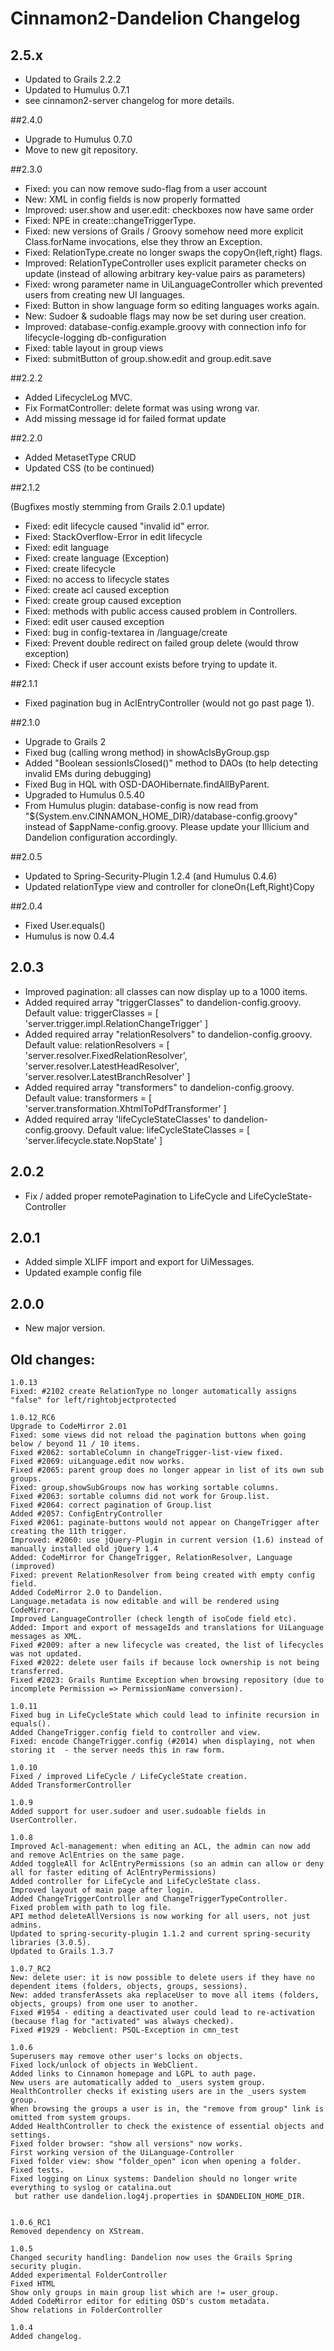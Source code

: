 # Cinnamon2-Dandelion Changelog

## 2.5.x

* Updated to Grails 2.2.2
* Updated to Humulus 0.7.1
* see cinnamon2-server changelog for more details.
	
##2.4.0

+ Upgrade to Humulus 0.7.0
+ Move to new git repository.

##2.3.0

+ Fixed: you can now remove sudo-flag from a user account
+ New: XML in config fields is now properly formatted 
+ Improved: user.show and user.edit: checkboxes now have same order
+ Fixed: NPE in create::changeTriggerType.
+ Fixed: new versions of Grails / Groovy somehow need more explicit Class.forName invocations, else they throw an Exception.
+ Fixed: RelationType.create no longer swaps the copyOn{left,right} flags.
+ Improved: RelationTypeController uses explicit parameter checks on update 
    (instead of allowing arbitrary key-value pairs as parameters)
+ Fixed: wrong parameter name in UiLanguageController which prevented users from creating new UI languages.
+ Fixed: Button in show language form so editing languages works again.
+ New: Sudoer & sudoable flags may now be set during user creation.
+ Improved: database-config.example.groovy with connection info for lifecycle-logging db-configuration
+ Fixed: table layout in group views
+ Fixed: submitButton of group.show.edit and group.edit.save

##2.2.2

+ Added LifecycleLog MVC.
+ Fix FormatController: delete format was using wrong var.
+ Add missing message id for failed format update

##2.2.0

+ Added MetasetType CRUD
+ Updated CSS (to be continued)

##2.1.2

(Bugfixes mostly stemming from Grails 2.0.1 update)

+ Fixed: edit lifecycle caused "invalid id" error.
+ Fixed: StackOverflow-Error in edit lifecycle
+ Fixed: edit language
+ Fixed: create language (Exception)
+ Fixed: create lifecycle
+ Fixed: no access to lifecycle states
+ Fixed: create acl caused exception
+ Fixed: create group caused exception
+ Fixed: methods with public access caused problem in Controllers.
+ Fixed: edit user caused exception
+ Fixed: bug in config-textarea in /language/create
+ Fixed: Prevent double redirect on failed group delete (would throw exception)
+ Fixed: Check if user account exists before trying to update it.

##2.1.1

+ Fixed pagination bug in AclEntryController (would not go past page 1).

##2.1.0

+ Upgrade to Grails 2
+ Fixed bug (calling wrong method) in showAclsByGroup.gsp
+ Added "Boolean sessionIsClosed()" method to DAOs (to help detecting invalid EMs during debugging)
+ Fixed Bug in HQL with OSD-DAOHibernate.findAllByParent.
+ Upgraded to Humulus 0.5.40
+ From Humulus plugin: database-config is now read from "${System.env.CINNAMON_HOME_DIR}/database-config.groovy"
  instead of $appName-config.groovy. Please update your Illicium and Dandelion configuration accordingly.

##2.0.5

+ Updated to Spring-Security-Plugin 1.2.4 (and Humulus 0.4.6)
+ Updated relationType view and controller for cloneOn{Left,Right}Copy

##2.0.4

+ Fixed User.equals()
+ Humulus is now 0.4.4

## 2.0.3

+ Improved pagination: all classes can now display up to a 1000 items.
+ Added required array "triggerClasses" to dandelion-config.groovy. Default value:
    triggerClasses = [
        'server.trigger.impl.RelationChangeTrigger'
    ]
+ Added required array "relationResolvers" to dandelion-config.groovy. Default value:
    relationResolvers = [
        'server.resolver.FixedRelationResolver',
        'server.resolver.LatestHeadResolver',
        'server.resolver.LatestBranchResolver'
    ]
+ Added required array "transformers" to dandelion-config.groovy. Default value:
    transformers = [
        'server.transformation.XhtmlToPdfTransformer'
    ]
+ Added required array 'lifeCycleStateClasses' to dandelion-config.groovy. Default value:
    lifeCycleStateClasses = [
        'server.lifecycle.state.NopState'
    ]

## 2.0.2

+ Fix / added proper remotePagination to LifeCycle and LifeCycleState-Controller

## 2.0.1

+ Added simple XLIFF import and export for UiMessages.
+ Updated example config file

## 2.0.0

+ New major version.

## Old changes:
    
    1.0.13
    Fixed: #2102 create RelationType no longer automatically assigns "false" for left/rightobjectprotected
    
    1.0.12_RC6
    Upgrade to CodeMirror 2.01
    Fixed: some views did not reload the pagination buttons when going below / beyond 11 / 10 items.
    Fixed #2062: sortableColumn in changeTrigger-list-view fixed.
    Fixed #2069: uiLanguage.edit now works.
    Fixed #2065: parent group does no longer appear in list of its own sub groups.
    Fixed: group.showSubGroups now has working sortable columns.
    Fixed #2063: sortable columns did not work for Group.list.
    Fixed #2064: correct pagination of Group.list
    Added #2057: ConfigEntryController
    Fixed #2061: paginate-buttons would not appear on ChangeTrigger after creating the 11th trigger.
    Improved: #2060: use jQuery-Plugin in current version (1.6) instead of manually installed old jQuery 1.4
    Added: CodeMirror for ChangeTrigger, RelationResolver, Language (improved)
    Fixed: prevent RelationResolver from being created with empty config field.
    Added CodeMirror 2.0 to Dandelion.
    Language.metadata is now editable and will be rendered using CodeMirror.
    Improved LanguageController (check length of isoCode field etc).
    Added: Import and export of messageIds and translations for UiLanguage messages as XML.
    Fixed #2009: after a new lifecycle was created, the list of lifecycles was not updated.
    Fixed #2022: delete user fails if because lock ownership is not being transferred.
    Fixed #2023: Grails Runtime Exception when browsing repository (due to incomplete Permission => PermissionName conversion).
    
    1.0.11
    Fixed bug in LifeCycleState which could lead to infinite recursion in equals().
    Added ChangeTrigger.config field to controller and view.
    Fixed: encode ChangeTrigger.config (#2014) when displaying, not when storing it  - the server needs this in raw form.
    
    1.0.10
    Fixed / improved LifeCycle / LifeCycleState creation.
    Added TransformerController
    
    1.0.9
    Added support for user.sudoer and user.sudoable fields in UserController.
    
    1.0.8
    Improved Acl-management: when editing an ACL, the admin can now add and remove AclEntries on the same page.
    Added toggleAll for AclEntryPermissions (so an admin can allow or deny all for faster editing of AclEntryPermissions)
    Added controller for LifeCycle and LifeCycleState class.
    Improved layout of main page after login.
    Added ChangeTriggerController and ChangeTriggerTypeController.
    Fixed problem with path to log file.
    API method deleteAllVersions is now working for all users, not just admins.
    Updated to spring-security-plugin 1.1.2 and current spring-security libraries (3.0.5).
    Updated to Grails 1.3.7
    
    1.0.7_RC2
    New: delete user: it is now possible to delete users if they have no dependent items (folders, objects, groups, sessions).
    New: added transferAssets aka replaceUser to move all items (folders, objects, groups) from one user to another.
    Fixed #1954 - editing a deactivated user could lead to re-activation (because flag for "activated" was always checked).
    Fixed #1929 - Webclient: PSQL-Exception in cmn_test
    
    1.0.6
    Superusers may remove other user's locks on objects.
    Fixed lock/unlock of objects in WebClient.
    Added links to Cinnamon homepage and LGPL to auth page. 
    New users are automatically added to _users system group.
    HealthController checks if existing users are in the _users system group.
    When browsing the groups a user is in, the "remove from group" link is omitted from system groups.
    Added HealthController to check the existence of essential objects and settings.
    Fixed folder browser: "show all versions" now works.
    First working version of the UiLanguage-Controller
    Fixed folder view: show "folder_open" icon when opening a folder.
    Fixed tests.
    Fixed logging on Linux systems: Dandelion should no longer write everything to syslog or catalina.out
     but rather use dandelion.log4j.properties in $DANDELION_HOME_DIR.
    
    
    1.0.6_RC1
    Removed dependency on XStream.
    
    1.0.5
    Changed security handling: Dandelion now uses the Grails Spring security plugin.
    Added experimental FolderController
    Fixed HTML
    Show only groups in main group list which are != user_group.
    Added CodeMirror editor for editing OSD's custom metadata.
    Show relations in FolderController
    
    1.0.4
    Added changelog.
